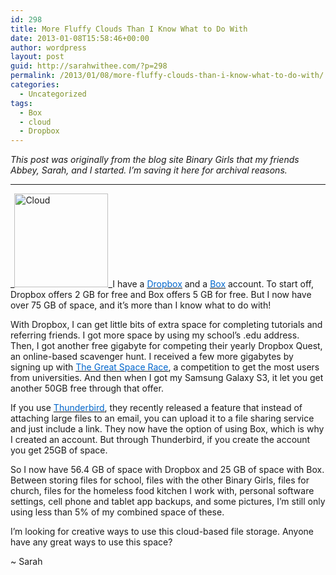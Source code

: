```yaml
---
id: 298
title: More Fluffy Clouds Than I Know What to Do With
date: 2013-01-08T15:58:46+00:00
author: wordpress
layout: post
guid: http://sarahwithee.com/?p=298
permalink: /2013/01/08/more-fluffy-clouds-than-i-know-what-to-do-with/
categories:
  - Uncategorized
tags:
  - Box
  - cloud
  - Dropbox
---
```

_This post was originally from the blog site Binary Girls that my friends Abbey, Sarah, and I started. I’m saving it here for archival reasons._

* * *

_<img class="alignright size-full wp-image-299" src="http://sarahwithee.com/wp-content/uploads/cloudicon.png" alt="Cloud" width="150" height="150" />_I have a <a href="http://www.dropbox.com" target="_blank" rel="noopener noreferrer"><u><span style="color: #0066cc;">Dropbox</span></u></a> and a <a href="http://www.box.com" target="_blank" rel="noopener noreferrer"><u><span style="color: #0066cc;">Box</span></u></a> account. To start off, Dropbox offers 2 GB for free and Box offers 5 GB for free. But I now have over 75 GB of space, and it&#8217;s more than I know what to do with!<!--more-->

With Dropbox, I can get little bits of extra space for completing tutorials and referring friends. I got more space by using my school&#8217;s .edu address.  Then, I got another free gigabyte for competing their yearly Dropbox Quest, an online-based scavenger hunt. I received a few more gigabytes by signing up with <a href="https://www.dropbox.com/spacerace" target="_blank" rel="noopener noreferrer"><u><span style="color: #0066cc;">The Great Space Race</span></u></a>, a competition to get the most users from universities. And then when I got my Samsung Galaxy S3, it let you get another 50GB free through that offer.

If you use <a href="http://www.mozilla.org/en-US/thunderbird" target="_blank" rel="noopener noreferrer"><u><span style="color: #0066cc;">Thunderbird</span></u></a>, they recently released a feature that instead of attaching large files to an email, you can upload it to a file sharing service and just include a link. They now have the option of using Box, which is why I created an account. But through Thunderbird, if you create the account you get 25GB of space.

So I now have 56.4 GB of space with Dropbox and 25 GB of space with Box. Between storing files for school, files with the other Binary Girls, files for church, files for the homeless food kitchen I work with, personal software settings, cell phone and tablet app backups, and some pictures, I&#8217;m still only using less than 5% of my combined space of these.

I&#8217;m looking for creative ways to use this cloud-based file storage. Anyone have any great ways to use this space?

~ Sarah